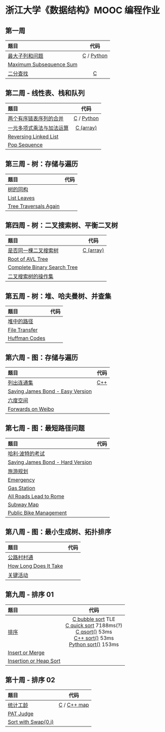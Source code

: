 # 浙江大学《数据结构》MOOC 编程作业

## 第一周

|题目|代码|
|:--|:--:|
|[最大子列和问题](https://pintia.cn/problem-sets/15/problems/709)|[C](../../PTA/DataStructure/7-1.c) / [Python](../../PTA/DataStructure/7-1.py)|
|[Maximum Subsequence Sum](https://pintia.cn/problem-sets/16/problems/663)||
|[二分查找](https://pintia.cn/problem-sets/15/problems/923)|[C](../../PTA/DataStructure/6-10.c)|

## 第二周 - 线性表、栈和队列

|题目|代码|
|:--|:--:|
|[两个有序链表序列的合并](https://pintia.cn/problem-sets/15/problems/2992)|[C](../../PTA/DataStructure/7-51.c) / [Python](../../PTA/DataStructure/7-51.py)|
|[一元多项式乘法与加法运算](https://pintia.cn/problem-sets/15/problems/710)|[C (array)](../../PTA/DataStructure/7-2-array.c)|
|[Reversing Linked List](https://pintia.cn/problem-sets/16/problems/664)||
|[Pop Sequence](https://pintia.cn/problem-sets/16/problems/665)||

## 第三周 - 树：存储与遍历

|题目|代码|
|:--|:--:|
|[树的同构](https://pintia.cn/problem-sets/15/problems/711)||
|[List Leaves](https://pintia.cn/problem-sets/16/problems/666)||
|[Tree Traversals Again](https://pintia.cn/problem-sets/16/problems/667)||

## 第四周 - 树：二叉搜索树、平衡二叉树

|题目|代码|
|:--|:--:|
|[是否同一棵二叉搜索树](https://pintia.cn/problem-sets/15/problems/712)|[C (array)](../../PTA/DataStructure/7-4.c)|
|[Root of AVL Tree](https://pintia.cn/problem-sets/16/problems/668)||
|[Complete Binary Search Tree](https://pintia.cn/problem-sets/16/problems/669)||
|[二叉搜索树的操作集](https://pintia.cn/problem-sets/15/problems/927)||

## 第五周 - 树：堆、哈夫曼树、并查集

|题目|代码|
|:--|:--:|
|[堆中的路径](https://pintia.cn/problem-sets/15/problems/713)||
|[File Transfer](https://pintia.cn/problem-sets/16/problems/670)||
|[Huffman Codes](https://pintia.cn/problem-sets/16/problems/671)||

## 第六周 - 图：存储与遍历

|题目|代码|
|:--|:--:|
|[列出连通集](https://pintia.cn/problem-sets/15/problems/714)|[C++](../../PTA/DataStructure/7-6.cpp)|
|[Saving James Bond - Easy Version](https://pintia.cn/problem-sets/16/problems/672)||
|[六度空间](https://pintia.cn/problem-sets/15/problems/715)||
|[Forwards on Weibo](https://pintia.cn/problem-sets/994805342720868352/problems/994805392092020736)||

## 第七周 - 图：最短路径问题

|题目|代码|
|:--|:--:|
|[哈利·波特的考试](https://pintia.cn/problem-sets/15/problems/716)||
|[Saving James Bond - Hard Version](https://pintia.cn/problem-sets/16/problems/673)||
|[旅游规划](https://pintia.cn/problem-sets/15/problems/717)||
|[Emergency](https://pintia.cn/problem-sets/994805342720868352/problems/994805523835109376)||
|[Gas Station](https://pintia.cn/problem-sets/994805342720868352/problems/994805396953219072)||
|[All Roads Lead to Rome](https://pintia.cn/problem-sets/994805342720868352/problems/994805379664297984)||
|[Subway Map](https://pintia.cn/problem-sets/994805342720868352/problems/994805347523346432)||
|[Public Bike Management](https://pintia.cn/problem-sets/994805342720868352/problems/994805489282433024)||

## 第八周 - 图：最小生成树、拓扑排序

|题目|代码|
|:--|:--:|
|[公路村村通](https://pintia.cn/problem-sets/15/problems/718)||
|[How Long Does It Take](https://pintia.cn/problem-sets/16/problems/674)||
|[关键活动](https://pintia.cn/problem-sets/15/problems/719)||

## 第九周 - 排序 01

|题目|代码|
|:--|:--:|
|[排序](https://pintia.cn/problem-sets/15/problems/720)|[C bubble sort](../../PTA/DataStructure/7-12-c-bubble-sort.c) TLE <br> [C quick sort](../../PTA/DataStructure/7-12-c-quick-sort.c) 7188ms(?) <br> [C qsort()](../../PTA/DataStructure/7-12-c-qsort.c) 53ms <br> [C++ sort()](../../PTA/DataStructure/7-12-cpp-sort.cpp) 53ms <br> [Python sort()](../../PTA/DataStructure/7-12.py) 153ms|
|[Insert or Merge](https://pintia.cn/problem-sets/16/problems/675)||
|[Insertion or Heap Sort](https://pintia.cn/problem-sets/16/problems/676)||

## 第十周 - 排序 02

|题目|代码|
|:--|:--:|
|[统计工龄](https://pintia.cn/problem-sets/15/problems/721)|[C](../../PTA/DataStructure/7-13.c) / [C++ map](../../PTA/DataStructure/7-13.cpp)|
|[PAT Judge](https://pintia.cn/problem-sets/16/problems/677)||
|[Sort with Swap(0,i)](https://pintia.cn/problem-sets/16/problems/678)||